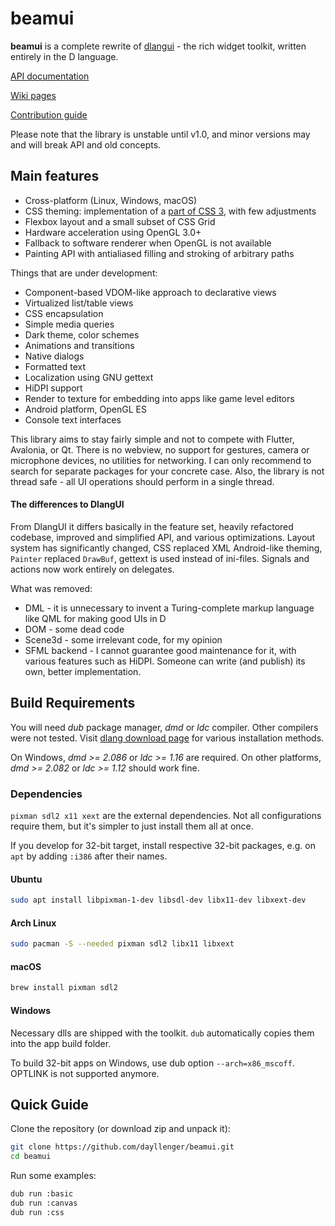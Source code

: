 # beamui

**beamui** is a complete rewrite of [dlangui](https://github.com/buggins/dlangui) - the rich widget toolkit, written entirely in the D language.

[API documentation](https://dayllenger.github.io/beamui/)

[Wiki pages](https://github.com/dayllenger/beamui/wiki)

[Contribution guide](https://github.com/dayllenger/beamui/blob/master/CONTRIBUTING.md)

Please note that the library is unstable until v1.0, and minor versions may and will break API and old concepts.

## Main features

* Cross-platform (Linux, Windows, macOS)
* CSS theming: implementation of a [part of CSS 3](https://github.com/dayllenger/beamui/wiki/CSS-Reference), with few adjustments
* Flexbox layout and a small subset of CSS Grid
* Hardware acceleration using OpenGL 3.0+
* Fallback to software renderer when OpenGL is not available
* Painting API with antialiased filling and stroking of arbitrary paths

Things that are under development:
* Component-based VDOM-like approach to declarative views
* Virtualized list/table views
* CSS encapsulation
* Simple media queries
* Dark theme, color schemes
* Animations and transitions
* Native dialogs
* Formatted text
* Localization using GNU gettext
* HiDPI support
* Render to texture for embedding into apps like game level editors
* Android platform, OpenGL ES
* Console text interfaces

This library aims to stay fairly simple and not to compete with Flutter, Avalonia, or Qt. There is no webview, no support for gestures, camera or microphone devices, no utilities for networking. I can only recommend to search for separate packages for your concrete case. Also, the library is not thread safe - all UI operations should perform in a single thread.

#### The differences to DlangUI

From DlangUI it differs basically in the feature set, heavily refactored codebase, improved and simplified API, and various optimizations. Layout system has significantly changed, CSS replaced XML Android-like theming, `Painter` replaced `DrawBuf`, gettext is used instead of ini-files. Signals and actions now work entirely on delegates.

What was removed:
* DML - it is unnecessary to invent a Turing-complete markup language like QML for making good UIs in D
* DOM - some dead code
* Scene3d - some irrelevant code, for my opinion
* SFML backend - I cannot guarantee good maintenance for it, with various features such as HiDPI. Someone can write (and publish) its own, better implementation.

## Build Requirements

You will need *dub* package manager, *dmd* or *ldc* compiler. Other compilers were not tested. Visit [dlang download page](https://dlang.org/download.html) for various installation methods.

On Windows, *dmd >= 2.086* or *ldc >= 1.16* are required.
On other platforms, *dmd >= 2.082* or *ldc >= 1.12* should work fine.

### Dependencies

`pixman sdl2 x11 xext` are the external dependencies. Not all configurations require them, but it's simpler to just install them all at once.

If you develop for 32-bit target, install respective 32-bit packages, e.g. on `apt` by adding `:i386` after their names.

#### Ubuntu

```sh
sudo apt install libpixman-1-dev libsdl-dev libx11-dev libxext-dev
```

#### Arch Linux

```sh
sudo pacman -S --needed pixman sdl2 libx11 libxext
```

#### macOS

```sh
brew install pixman sdl2
```

#### Windows

Necessary dlls are shipped with the toolkit. `dub` automatically copies them into the app build folder.

To build 32-bit apps on Windows, use dub option `--arch=x86_mscoff`. OPTLINK is not supported anymore.

## Quick Guide

Clone the repository (or download zip and unpack it):
```sh
git clone https://github.com/dayllenger/beamui.git
cd beamui
```

Run some examples:
```sh
dub run :basic
dub run :canvas
dub run :css
```
